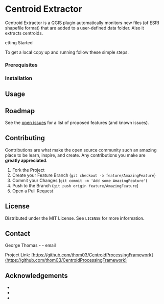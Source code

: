 # Centroid Extractor
Centroid Extractor  is a QGIS plugin automatically monitors new files (of ESRI shapefile format) that are added to a user-defined data folder. Also it extracts centroids.

etting Started

To get a local copy up and running follow these simple steps.

### Prerequisites


### Installation





<!-- USAGE EXAMPLES -->
## Usage



<!-- ROADMAP -->
## Roadmap

See the [open issues](https://github.com/github_username/repo_name/issues) for a list of proposed features (and known issues).



<!-- CONTRIBUTING -->
## Contributing

Contributions are what make the open source community such an amazing place to be learn, inspire, and create. Any contributions you make are **greatly appreciated**.

1. Fork the Project
2. Create your Feature Branch (`git checkout -b feature/AmazingFeature`)
3. Commit your Changes (`git commit -m 'Add some AmazingFeature'`)
4. Push to the Branch (`git push origin feature/AmazingFeature`)
5. Open a Pull Request



<!-- LICENSE -->
## License

Distributed under the MIT License. See `LICENSE` for more information.



<!-- CONTACT -->
## Contact

George Thomas  - - email

Project Link: [https://github.com/thom03/CentroidProcessingFramework](https://github.com/thom03/CentroidProcessingFramework)



<!-- ACKNOWLEDGEMENTS -->
## Acknowledgements

* []()
* []()
* []()

